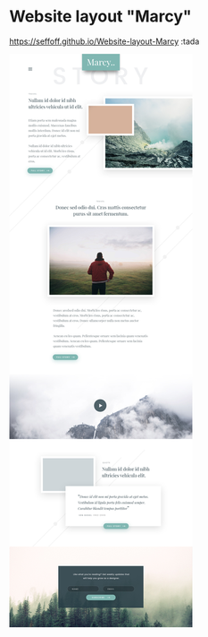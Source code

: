 # Website layout "Marcy"
https://seffoff.github.io/Website-layout-Marcy :tada

![Image alt](https://github.com/SeFFoFF/Website-layout-Marcy/blob/master/Story.jpg)
